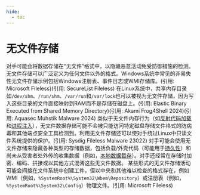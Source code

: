 ```yaml
---
hide:
  - toc
---
```


# 无文件存储

对手可能会将数据存储在“无文件”格式中，以隐藏恶意活动免受防御措施的检测。无文件存储可以广泛定义为任何文件以外的格式。Windows系统中常见的非易失性无文件存储示例包括Windows注册表、事件日志或WMI存储库。(引用: Microsoft Fileless)(引用: SecureList Fileless) 在Linux系统中，共享内存目录如`/dev/shm`、`/run/shm`、`/var/run`和`/var/lock`也可以被视为无文件存储，因为写入这些目录的文件直接映射到RAM而不是存储在磁盘上。(引用: Elastic Binary Executed from Shared Memory Directory)(引用: Akami Frog4Shell 2024)(引用: Aquasec Muhstik Malware 2024)  类似于无文件内存行为（如[反射代码加载](https://attack.mitre.org/techniques/T1620)和[进程注入](https://attack.mitre.org/techniques/T1055)），无文件数据存储可能不会被只能访问特定磁盘存储文件格式的防病毒和其他端点安全工具检测到。利用无文件存储还可以使对手绕过Linux中只读文件系统提供的保护。(引用: Sysdig Fileless Malware 23022)  对手可能会使用无文件存储来隐藏各种类型的存储数据，包括负载/外壳代码（可能用于[持久性](https://attack.mitre.org/tactics/TA0003)）和尚未从受害者处外传的收集数据（例如，[本地数据暂存](https://attack.mitre.org/techniques/T1074/001)）。对手还经常在存储时加密、编码、拼接或以其他方式混淆这些无文件数据。  某些形式的无文件存储活动可能会间接在文件系统中创建工件，但以中央和其他难以检查的格式存在，例如WMI（例如，`%SystemRoot%\System32\Wbem\Repository`）或注册表（例如，`%SystemRoot%\System32\Config`）物理文件。(引用: Microsoft Fileless)
